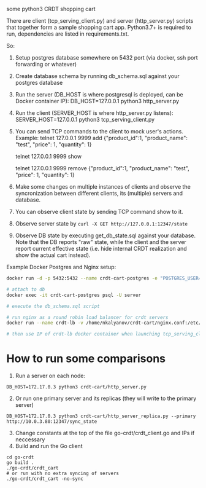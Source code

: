 some python3 CRDT shopping cart


There are client (tcp_serving_client.py) and server (http_server.py) scripts that together form a sample shopping cart app.
Python3.7+ is required to run, dependencies are listed in requirements.txt.

So:
1. Setup postgres database somewhere on 5432 port (via docker, ssh port forwarding or whatever)
2. Create database schema by running db_schema.sql against your postgres database
3. Run the server (DB_HOST is where postgresql is deployed, can be Docker container IP): DB_HOST=127.0.0.1 python3 http_server.py
4. Run the client (SERVER_HOST is where http_server.py listens): SERVER_HOST=127.0.0.1 python3 tcp_serving_client.py
5. You can send TCP commands to the client to mock user's actions.
Example:
    telnet 127.0.0.1 9999
    add {"product_id":1, "product_name": "test", "price": 1, "quantity": 1}

    telnet 127.0.0.1 9999
    show

    telnet 127.0.0.1 9999
    remove {"product_id":1, "product_name": "test", "price": 1, "quantity": 1}
6. Make some changes on multiple instances of clients and observe the syncronization
between different clients, its (multiple) servers and database.
7. You can observe client state by sending TCP command show to it.
8. Observe server state by `curl -X GET http://127.0.0.1:12347/state`
9. Observe DB state by executing get_db_state.sql against your database.
Note that the DB reports "raw" state, while the client and the server report
current effective state (i.e. hide internal CRDT realization and show the actual cart instead).



Example Docker Postgres and Nginx setup:
```bash
docker run -d -p 5432:5432 --name crdt-cart-postgres -e "POSTGRES_USER=server" -e "POSTGRES_PASSWORD=server" postgres:10.7-alpine

# attach to db
docker exec -it crdt-cart-postgres psql -U server

# execute the db_schema.sql script

# run nginx as a round robin load balancer for crdt servers
docker run --name crdt-lb -v /home/nkalyanov/crdt-cart/nginx.conf:/etc/nginx/nginx.conf:ro -v /etc/hosts:/etc/hosts:ro -d nginx

# then use IP of crdt-lb docker container when launching tcp_serving_client.py
```

# How to run some comparisons
1. Run a server on each node:
```
DB_HOST=172.17.0.3 python3 crdt-cart/http_server.py
```
2. Or run one primary server and its replicas (they will write to the primary server)
```
DB_HOST=172.17.0.3 python3 crdt-cart/http_server_replica.py --primary http://10.0.3.80:12347/sync_state
```
3. Change constants at the top of the file go-crdt/crdt_client.go and IPs if neccessary
4. Build and run the Go client
```
cd go-crdt
go build .
./go-crdt/crdt_cart
# or run with no extra syncing of servers
./go-crdt/crdt_cart -no-sync
```

